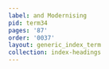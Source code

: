 ```yaml
---
label: and Modernising
pid: term34
pages: '87'
order: '0037'
layout: generic_index_term
collection: index-headings
---
```

